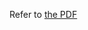 Refer to [the PDF](https://github.com/jayjanodia/Machine-Learning/blob/master/Week%202/2.%20Multivariate%20Linear%20Regression/5.%20Features%20and%20Polynomial%20Regression.pdf)